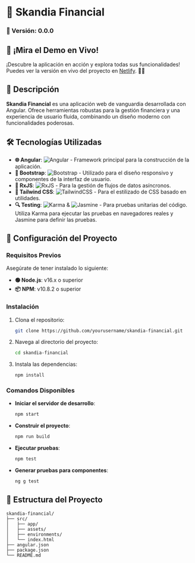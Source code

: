 # 🌟 Skandia Financial

### 🚀 Versión: 0.0.0

## 🌟 ¡Mira el Demo en Vivo!

¡Descubre la aplicación en acción y explora todas sus funcionalidades! Puedes ver la versión en vivo del proyecto en [Netlify](https://skandia.netlify.app/). 🚀✨

## 📖 Descripción
**Skandia Financial** es una aplicación web de vanguardia desarrollada con Angular. Ofrece herramientas robustas para la gestión financiera y una experiencia de usuario fluida, combinando un diseño moderno con funcionalidades poderosas.

## 🛠️ Tecnologías Utilizadas
- **🌐 Angular**: ![Angular](https://img.shields.io/badge/angular-%23DD0031.svg?style=for-the-badge&logo=angular&logoColor=white) - Framework principal para la construcción de la aplicación.
- **🎨 Bootstrap**: ![Bootstrap](https://img.shields.io/badge/bootstrap-%23563D7C.svg?style=for-the-badge&logo=bootstrap&logoColor=white) - Utilizado para el diseño responsivo y componentes de la interfaz de usuario.
- **🔗 RxJS**: ![RxJS](https://img.shields.io/badge/rxjs-%23B7178C.svg?style=for-the-badge&logo=reactivex&logoColor=white) - Para la gestión de flujos de datos asíncronos.
- **💅 Tailwind CSS**: ![TailwindCSS](https://img.shields.io/badge/tailwindcss-%2338B2AC.svg?style=for-the-badge&logo=tailwind-css&logoColor=white) - Para el estilizado de CSS basado en utilidades.
- **🔍 Testing**: ![Karma](https://img.shields.io/badge/karma-%23F5E72E.svg?style=for-the-badge&logo=karma&logoColor=black) & ![Jasmine](https://img.shields.io/badge/jasmine-%23E179AB.svg?style=for-the-badge&logo=jasmine&logoColor=white) - Para pruebas unitarias del código. Utiliza Karma para ejecutar las pruebas en navegadores reales y Jasmine para definir las pruebas.

## 🚧 Configuración del Proyecto

### Requisitos Previos
Asegúrate de tener instalado lo siguiente:
- **🟢 Node.js**: v16.x o superior
- **📦 NPM**: v10.8.2 o superior

### Instalación
1. Clona el repositorio:
    ```bash
    git clone https://github.com/yourusername/skandia-financial.git
    ```
2. Navega al directorio del proyecto:
    ```bash
    cd skandia-financial
    ```
3. Instala las dependencias:
    ```bash
    npm install
    ```

### Comandos Disponibles
- **Iniciar el servidor de desarrollo**:
    ```bash
    npm start
    ```
- **Construir el proyecto**:
    ```bash
    npm run build
    ```
- **Ejecutar pruebas**:
    ```bash
    npm test
    ```
- **Generar pruebas para componentes**:
    ```bash
    ng g test
    ```

## 📂 Estructura del Proyecto
```plaintext
skandia-financial/
├── src/
│   ├── app/
│   ├── assets/
│   ├── environments/
│   └── index.html
├── angular.json
├── package.json
└── README.md
